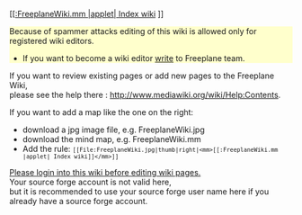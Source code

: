 <!-- toc -->

[<mm>[[:FreeplaneWiki.mm |applet| Index wiki](File:FreeplaneWiki.jpg.md) </mm>]]
<div style="background-color: rgb(255, 255, 204);">Because of spammer  attacks editing of this wiki is allowed only for registered wiki editors. 

* If you want to become a wiki editor [write](http://sourceforge.net/projects/freeplane/forums/forum/758437/topic/3960149) to Freeplane team.
</div>

If you want to review existing pages or add new pages to the Freeplane Wiki,<br>please see the help there : http://www.mediawiki.org/wiki/Help:Contents.

If you want to add a map like the one on the right:

* download a jpg image file, e.g. FreeplaneWiki.jpg
* download the mind map, e.g. FreeplaneWiki.mm
* Add the rule: <code>`[[File:FreeplaneWiki.jpg|thumb|right|<mm>[[:FreeplaneWiki.mm |applet| Index wiki]]</mm>]] `</code>


<u>Please login into this wiki before editing wiki pages.</u><br> Your source forge account is not valid here,<br>but it is recommended to use your source forge user name here if you already have a source forge account. 

<!-- ({Category:This_wiki}) -->

